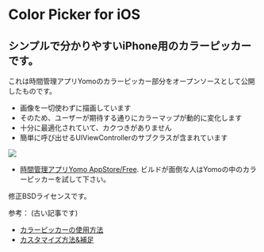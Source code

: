 Color Picker for iOS
====================
シンプルで分かりやすいiPhone用のカラーピッカーです。
-----------------------------

これは時間管理アプリYomoのカラーピッカー部分をオープンソースとして公開したものです。  
- 画像を一切使わずに描画しています
- そのため、ユーザーが期待する通りにカラーマップが動的に変化します
- 十分に最適化されていて、カクつきがありません
- 簡単に呼び出せるUIViewControllerのサブクラスが含まれています

![](http://media.tumblr.com/tumblr_lvbojkpoM51qmwe4d.png)
  
  
- [時間管理アプリYomo AppStore/Free](http://itunes.apple.com/app/id458919566). ビルドが面倒な人はYomoの中のカラーピッカーを試して下さい。
  
修正BSDライセンスです。  
  
  
参考： (古い記事です)
- [カラーピッカーの使用方法](http://yomoapp.tumblr.com/post/11770967899/iphone)
- [カスタマイズ方法&補足](http://yomoapp.tumblr.com/post/12328433742/iphone)